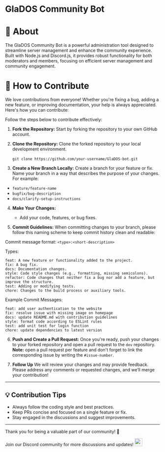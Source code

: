 # GlaDOS Community Bot
# 🤖 About

The GlaDOS Community Bot is a powerful administration tool designed to streamline server management and enhance the community experience. Built with Node.js and Discord.js, it provides robust functionality for both moderators and members, focusing on efficient server management and community engagement.

# 🚀 How to Contribute

We love contributions from everyone! Whether you're fixing a bug, adding a new feature, or improving documentation, your help is always appreciated. Here's how you can contribute:

Follow the steps below to contribute effectively:

1. **Fork the Repository:** Start by forking the repository to your own GitHub account.

2. **Clone the Repository:** Clone the forked repository to your local development environment.<br><br>
`git clone https://github.com/your-username/GlaDOS-bot.git`

3. **Create a New Branch Locally:** Create a branch for your feature or fix. Name your branch in a way that describes the purpose of your changes. For example:
- `feature/feature-name`
- `bugfix/bug-description`
- `docs/clarify-setup-instructions`

4. **Make Your Changes:**
   - Add your code, features, or bug fixes.

5. **Commit Guidelines:** When committing changes to your branch, please follow this naming scheme to keep commit history clean and readable:

Commit message format: `<type>:<short-description>`

Types:

    feat: A new feature or functionality added to the project.
    fix: A bug fix.
    docs: Documentation changes.
    style: Code style changes (e.g., formatting, missing semicolons).
    refactor: Code changes that neither fix a bug nor add a feature, but improve the structure.
    test: Adding or modifying tests.
    chore: Changes to the build process or auxiliary tools.

Example Commit Messages:

    feat: add user authentication to the website
    fix: resolve issue with missing image on homepage
    docs: update README.md with contribution guidelines
    style: format code according to ESLint rules
    test: add unit test for login function
    chore: update dependencies to latest version

6. **Push and Create a Pull Request:** Once you're ready, push your changes to your forked repository and open a pull request to the `dev` repository.\
   **Note:** open a pull request per feature and don't forget to link the corresponding issue by writing the `#issue-number`.

7. **Follow Up** We will review your changes and may provide feedback. Please address any comments or requested changes, and we’ll merge your contribution!

---

## 💡 Contribution Tips

- Always follow the coding style and best practices.
- Keep PRs concise and focused on a single feature or fix.
- Stay engaged in the discussions and suggest improvements.

---

Thank you for being a valuable part of our community! 🎉

Join our Discord community for more discussions and updates!
<a href="https://discord.gg/X69MUr2DKm" title="Discord server invite link"><img src="https://freelogopng.com/images/all_img/1691730767discord-logo-transparent.png" width="25"></a>
